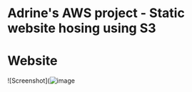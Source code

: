 <h1> Adrine's AWS project - Static website hosing using S3 </h1>
<h1> Website </h1>


![Screenshot](![image](https://github.com/user-attachments/assets/2abea777-e668-4e8e-82f1-2853ac685a45)
